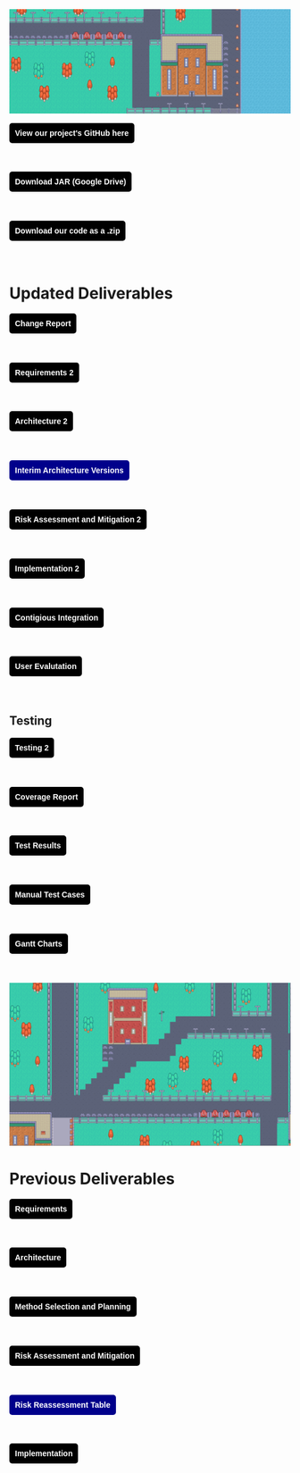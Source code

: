 <img src="docs/hh-bg2.png" style="width = 100vw height = 100vh z-index=-1">

<a href="https://github.com/Team-12-ENG1/HeslingtonHustle2.git" style="background-color: black; color: white; padding: 10px 10px; text-decoration: none; border-radius: 5px; font-family: sans-serif; font-weight: bold; display: inline-block; margin-bottom: 1cm;">View our project's GitHub here</a>

<a href="https://drive.google.com/file/d/1uWFpuNFwbp2wkDN4zGPN6JxYuojb1q_F/view" style="background-color: black; color: white; padding: 10px 10px; text-decoration: none; border-radius: 5px; font-family: sans-serif; font-weight: bold; display: inline-block; margin-bottom: 1cm;">Download JAR (Google Drive)</a>

<a href="https://lukehcjackson.github.io/HeslingtonHustleG15/docs/HesHus-new-main-5.zip" style="background-color: black; color: white; padding: 10px 10px; text-decoration: none; border-radius: 5px; font-family: sans-serif; font-weight: bold; display: inline-block; margin-bottom: 1cm;">Download our code as a .zip</a>

# Updated Deliverables

<a href="docs/New files/CI2.pdf" style="background-color: black; color: white; padding: 10px 10px; text-decoration: none; border-radius: 5px; font-family: sans-serif; font-weight: bold; display: inline-block; margin-bottom: 1cm;">Change Report</a>

<a href="docs/New files/Req2.pdf" style="background-color: black; color: white; padding: 10px 10px; text-decoration: none; border-radius: 5px; font-family: sans-serif; font-weight: bold; display: inline-block; margin-bottom: 1cm;">Requirements 2</a>

<a href="docs/New files/Arch2.pdf" style="background-color: black; color: white; padding: 10px 10px; text-decoration: none; border-radius: 5px; font-family: sans-serif; font-weight: bold; display: inline-block; margin-bottom: 1cm;">Architecture 2</a>

<a href="docs/New files/ArchitecturePreviousVersions.pdf" style="background-color: darkblue; color: white; padding: 10px 10px; text-decoration: none; border-radius: 5px; font-family: sans-serif; font-weight: bold; display: inline-block; margin-bottom: 1cm;">Interim Architecture Versions</a>

<a href="docs/New files/Risk2.pdf" style="background-color: black; color: white; padding: 10px 10px; text-decoration: none; border-radius: 5px; font-family: sans-serif; font-weight: bold; display: inline-block; margin-bottom: 1cm;">Risk Assessment and Mitigation 2</a>

<a href="docs/New files/Imp2.pdf" style="background-color: black; color: white; padding: 10px 10px; text-decoration: none; border-radius: 5px; font-family: sans-serif; font-weight: bold; display: inline-block; margin-bottom: 1cm;">Implementation 2</a>

<a href="docs/New files/CI2.pdf" style="background-color: black; color: white; padding: 10px 10px; text-decoration: none; border-radius: 5px; font-family: sans-serif; font-weight: bold; display: inline-block; margin-bottom: 1cm;">Contigious Integration</a>

<a href="docs/New files/Eval2.pdf" style="background-color: black; color: white; padding: 10px 10px; text-decoration: none; border-radius: 5px; font-family: sans-serif; font-weight: bold; display: inline-block; margin-bottom: 1cm;">User Evalutation</a>

## Testing
<a href="docs/New files/Test2.pdf" style="background-color: black; color: white; padding: 10px 10px; text-decoration: none; border-radius: 5px; font-family: sans-serif; font-weight: bold; display: inline-block; margin-bottom: 1cm;">Testing 2</a>

<a href="http://htmlpreview.github.io/?https://Team-12-ENG1.github.io/docs/coverage-report/index.html" style="background-color: black; color: white; padding: 10px 10px; text-decoration: none; border-radius: 5px; font-family: sans-serif; font-weight: bold; display: inline-block; margin-bottom: 1cm;">Coverage Report</a>

<a href="http://htmlpreview.github.io/?https://Team-12-ENG1.github.io/docs/test/index.html" style="background-color: black; color: white; padding: 10px 10px; text-decoration: none; border-radius: 5px; font-family: sans-serif; font-weight: bold; display: inline-block; margin-bottom: 1cm;">Test Results</a>

<a href="docs/New files/test-cases.pdf" style="background-color: black; color: white; padding: 10px 10px; text-decoration: none; border-radius: 5px; font-family: sans-serif; font-weight: bold; display: inline-block; margin-bottom: 1cm;">Manual Test Cases</a>

<a href="docs/New files/Gantt Charts.pdf" style="background-color: black; color: white; padding: 10px 10px; text-decoration: none; border-radius: 5px; font-family: sans-serif; font-weight: bold; display: inline-block; margin-bottom: 1cm;">Gantt Charts</a>


<img src="docs/heshus-background.png" style="width = 100vw height = 100vh z-index=-1">


# Previous Deliverables

<a href="docs/Previous Files/Req1.pdf" style="background-color: black; color: white; padding: 10px 10px; text-decoration: none; border-radius: 5px; font-family: sans-serif; font-weight: bold; display: inline-block; margin-bottom: 1cm;">Requirements</a>

<a href="docs/Previous Files/Arch1.pdf" style="background-color: black; color: white; padding: 10px 10px; text-decoration: none; border-radius: 5px; font-family: sans-serif; font-weight: bold; display: inline-block; margin-bottom: 1cm;">Architecture</a>

<a href="docs/Previous files/Plan1.pdf" style="background-color: black; color: white; padding: 10px 10px; text-decoration: none; border-radius: 5px; font-family: sans-serif; font-weight: bold; display: inline-block; margin-bottom: 1cm;">Method Selection and Planning</a>

<a href="docs/Previous files/Risk1.pdf" style="background-color: black; color: white; padding: 10px 10px; text-decoration: none; border-radius: 5px; font-family: sans-serif; font-weight: bold; display: inline-block; margin-bottom: 1cm;">Risk Assessment and Mitigation</a>

<a href="docs/Previous files/RiskReassessment.jpg" style="background-color: darkblue; color: white; padding: 10px 10px; text-decoration: none; border-radius: 5px; font-family: sans-serif; font-weight: bold; display: inline-block; margin-bottom: 1cm;">Risk Reassessment Table</a>

<a href="docs/Previous files/Impl1.pdf" style="background-color: black; color: white; padding: 10px 10px; text-decoration: none; border-radius: 5px; font-family: sans-serif; font-weight: bold; display: inline-block; margin-bottom: 1cm;">Implementation</a>